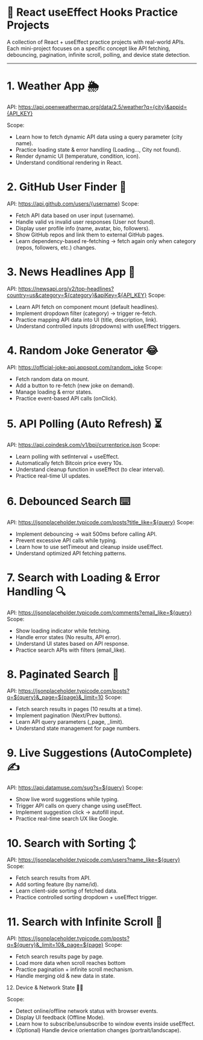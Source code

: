 # 🚀 React useEffect Hooks Practice Projects

A collection of React + useEffect practice projects with real-world APIs.
Each mini-project focuses on a specific concept like API fetching, debouncing, pagination, infinite scroll, polling, and device state detection.

---

# 1. Weather App 🌦
API: https://api.openweathermap.org/data/2.5/weather?q={city}&appid={API_KEY} 

Scope:
 - Learn how to fetch dynamic API data using a query parameter (city name).
 - Practice loading state & error handling (Loading..., City not found).
 - Render dynamic UI (temperature, condition, icon).
 - Understand conditional rendering in React.

# 2. GitHub User Finder 🐙
API: https://api.github.com/users/{username} 
Scope:
 - Fetch API data based on user input (username).
 - Handle valid vs invalid user responses (User not found).
 - Display user profile info (name, avatar, bio, followers).
 - Show GitHub repos and link them to external GitHub pages.
 - Learn dependency-based re-fetching → fetch again only when category (repos, followers, etc.) changes.

# 3. News Headlines App 📰
API: https://newsapi.org/v2/top-headlines?country=us&category=${category}&apiKey=${API_KEY} 
Scope:
 - Learn API fetch on component mount (default headlines).
 - Implement dropdown filter (category) → trigger re-fetch.
 - Practice mapping API data into UI (title, description, link).
 - Understand controlled inputs (dropdowns) with useEffect triggers.

# 4. Random Joke Generator 😂
API: https://official-joke-api.appspot.com/random_joke
Scope:
 - Fetch random data on mount.
 - Add a button to re-fetch (new joke on demand).
 - Manage loading & error states.
 - Practice event-based API calls (onClick).

# 5. API Polling (Auto Refresh) ⏳
API: https://api.coindesk.com/v1/bpi/currentprice.json
Scope:
 - Learn polling with setInterval + useEffect.
 - Automatically fetch Bitcoin price every 10s.
 - Understand cleanup function in useEffect (to clear interval).
 - Practice real-time UI updates.

# 6. Debounced Search ⌨️
API: https://jsonplaceholder.typicode.com/posts?title_like=${query} 
Scope:
 - Implement debouncing → wait 500ms before calling API.
 - Prevent excessive API calls while typing.
 - Learn how to use setTimeout and cleanup inside useEffect.
 - Understand optimized API fetching patterns.

# 7. Search with Loading & Error Handling 🔍
API: https://jsonplaceholder.typicode.com/comments?email_like=${query}
Scope:
 - Show loading indicator while fetching.
 - Handle error states (No results, API error).
 - Understand UI states based on API response.
 - Practice search APIs with filters (email_like).

# 8. Paginated Search 📑
API: https://jsonplaceholder.typicode.com/posts?q=${query}&_page=${page}&_limit=10 
Scope:
 - Fetch search results in pages (10 results at a time).
 - Implement pagination (Next/Prev buttons).
 - Learn API query parameters (_page, _limit).
 - Understand state management for page numbers.

# 9. Live Suggestions (AutoComplete) ✍️
API: https://api.datamuse.com/sug?s=${query} 
Scope:
 - Show live word suggestions while typing.
 - Trigger API calls on query change using useEffect.
 - Implement suggestion click → autofill input.
 - Practice real-time search UX like Google.

# 10. Search with Sorting ↕️
API: https://jsonplaceholder.typicode.com/users?name_like=${query} 
Scope:
 - Fetch search results from API.
 - Add sorting feature (by name/id).
 - Learn client-side sorting of fetched data.
 - Practice controlled sorting dropdown + useEffect trigger.

# 11. Search with Infinite Scroll 📜
API: https://jsonplaceholder.typicode.com/posts?q=${query}&_limit=10&_page=${page}
Scope:
 - Fetch search results page by page.
 - Load more data when scroll reaches bottom
 - Practice pagination + infinite scroll mechanism.
 - Handle merging old & new data in state.

12. Device & Network State 📱🌐

Scope:
 - Detect online/offline network status with browser events.
 - Display UI feedback (Offline Mode).
 - Learn how to subscribe/unsubscribe to window events inside useEffect.
 - (Optional) Handle device orientation changes (portrait/landscape).
